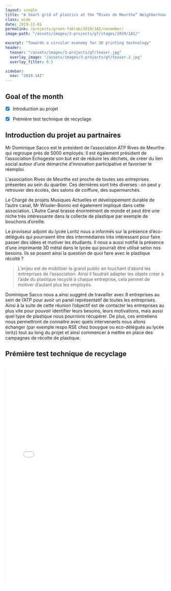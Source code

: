 ```yaml
---
layout: single
title: "A Smart grid of plastics at the “Rives de Meurthe” Neighborhood"
class: wide
date: 2019-12-01
permalink: /projects/green-fablab/2019/1AI/november/
image-path: "/assets/images/3-projects/gf/stages/2019/1AI/"

excerpt: "Towards a circular economy for 3D printing technology"
header:
  teaser: "/assets/images/3-projects/gf/teaser.jpg"
  overlay_image: "/assets/images/3-projects/gf/teaser-2.jpg"
  overlay_filter: 0.5

sidebar:
  nav: "2019.1AI"
---
```


## Goal of the month

- [X] Introduction au projet
- [X] Prémière test technique de recyclage




## Introduction du projet au partnaires 


Mr Dominique Sacco est le président de l’association ATP Rives de Meurthe qui regroupe près de 5000 employés. Il est également président de l’association Echogeste son but est de réduire les déchets, de créer du lien social autour d’une démarche d’innovation participative et favoriser le réemploi. 

L'association Rives de Meurthe est proche de toutes ses entreprises présentes au sein du quartier. 
Ces dernières sont très diverses : on peut y retrouver des écoles, des salons de coiffure, des supermarchés.

Le Chargé de projets Musiques Actuelles et développement durable de l’autre canal, Mr Wissler-Bonno est également impliqué dans cette association. L’Autre Canal brasse énormément de monde et peut être une niche très intéressante dans la collecte de plastique par exemple de bouchons d’oreille. 

Le proviseur adjoint du lycée Loritz nous a informés sur la présence d’éco-délégués qui pourraient être des intermédiaires très intéressant pour faire passer des idées et motiver les étudiants. Il nous a aussi notifié la présence d’une imprimante 3D métal dans le lycée qui pourrait être utilisé selon nos besoins.
Ils se posent ainsi la question de quoi faire avec le plastique récolté ? 

> L’enjeu est de mobiliser le grand public en touchant d’abord les entreprises de l’association. Ainsi il faudrait adapter les objets créer à l’aide du plastique recyclé à chaque entreprise, cela permet de motiver d’autant plus les employés.
> 

Dominique Sacco nous a ainsi suggéré de travailler avec 8 entreprises au sein de l’ATP pour avoir un panel représentatif de toutes les entreprises.  
Ainsi à la suite de cette réunion l’objectif est de contacter les entreprises au plus vite pour pouvoir identifier leurs besoins, leurs motivations, mais aussi quel type de plastique nous pourrions récupérer. 
De plus, ces entretiens nous permettront de connaitre avec quels intervenants nous allons échanger (par exemple respo RSE chez bouygue ou eco-délégués au lycée loritz) tout au long du projet et ainsi commencer à mettre en place des campagnes de récolte de plastique. 



## Prémière test technique de recyclage

<iframe src="/assets/images/3-projects/gf/stages/2019/1AI/Recyclage.pdf" style="width:100%; height:700px;" frameborder="0"></iframe>

